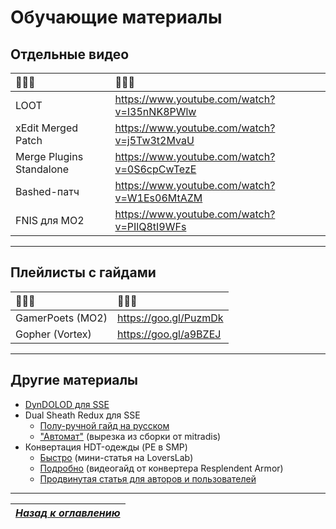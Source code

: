 # Обучающие материалы

## Отдельные видео

|🔷🔷🔷|🔷🔷🔷|
|:-------------------------|:--------------------------------------------|
| LOOT                     | https://www.youtube.com/watch?v=I35nNK8PWlw |
| xEdit Merged Patch       | https://www.youtube.com/watch?v=j5Tw3t2MvaU |
| Merge Plugins Standalone | https://www.youtube.com/watch?v=0S6cpCwTezE |
| Bashed-патч              | https://www.youtube.com/watch?v=W1Es06MtAZM |
| FNIS для MO2             | https://www.youtube.com/watch?v=PIlQ8tI9WFs |

------

## Плейлисты с гайдами

|🔷🔷🔷|🔷🔷🔷|
|:-----------------|:----------------------|
| GamerPoets (MO2) | https://goo.gl/PuzmDk |
| Gopher (Vortex)  | https://goo.gl/a9BZEJ |

------

## Другие материалы

+ [DynDOLOD для SSE](http://forum.step-project.com/topic/13029-dyndolod-236-skyrim-se-beta-with-dynamic-lod)
+ Dual Sheath Redux для SSE
    + [Полу-ручной гайд на русском](https://gamer-mods.ru/forum/73-2181-1)
    + ["Автомат"](http://tesall.ru/files/file/9665-dual-sheath-redux-dlya-se/) (вырезка из сборки от mitradis)
+ Конвертация HDT-одежды (PE в SMP)
    + [Быстро](https://www.loverslab.com/topic/89576-10-minutes-or-less-guide-to-making-your-entire-hdt-pe-armor-library-jiggle-with-smp/) (мини-статья на LoversLab)
    + [Подробно](https://www.youtube.com/watch?v=qdBTSc9YOdE) (видеогайд от конвертера Resplendent Armor)
    + [Продвинутая статья для авторов и пользователей](https://forums.nexusmods.com/index.php?/topic/3800385-a-guide-to-hdt-smp-usersmodders/)

------

|[*Назад к оглавлению*](../01_Оглавление.md)|
|:---:|
